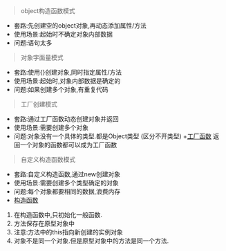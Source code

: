 > object构造函数模式
+ 套路:先创建空的object对象,再动态添加属性/方法
+ 使用场景:起始时不确定对象内部数据
+ 问题:语句太多

>对象字面量模式
+ 套路:使用{}创建对象,同时指定属性/方法
+ 使用场景:起始时,对象内部数据是确定的
+ 问题:如果创建多个对象,有重复代码

>工厂创建模式
+ 套路:通过工厂函数动态创建对象并返回
+ 使用场景:需要创建多个对象
+ 问题:对象没有一个具体的类型.都是Object类型 (区分不开类型)
+[工厂函数](../img/工厂函数.png) 返回一个对象的函数都可以成为工厂函数

>自定义构造函数模式
+ 套路:自定义构造函数,通过new创建对象
+ 使用场景:需要创建多个类型确定的对象
+ 问题:每个对象都要相同的数据,浪费内存
+ [构造函数](../img/构造函数.png)
1. 在构造函数中,只初始化一般函数.
2. 方法保存在原型对象中
3. 注意:方法中的this指向新创建的实例对象
4. 对象不是同一个对象.但是原型对象中的方法是同一个方法.



